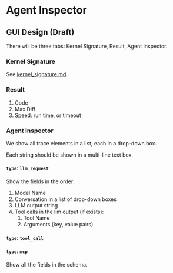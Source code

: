 # Agent Inspector

## GUI Design (Draft)

There will be three tabs: Kernel Signature, Result, Agent Inspector.

### Kernel Signature

See [kernel_signature.md](kernel_signature.md).

### Result

1. Code
2. Max Diff
3. Speed: run time, or timeout

### Agent Inspector

We show all trace elements in a list, each in a drop-down box.

Each string should be shown in a multi-line text box.

#### `type`: `llm_request`

Show the fields in the order:
1. Model Name
2. Conversation in a list of drop-down boxes
3. LLM output string
4. Tool calls in the llm output (if exists):
    1. Tool Name
    2. Arguments (key, value pairs)

#### `type`: `tool_call`

#### `type`: `mcp`

Show all the fields in the schema.
